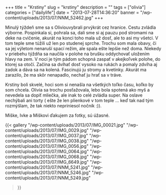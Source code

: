 +++
title = "Krstiny"
slug = "krstiny"
description = ""
tags = ["olivia"]
categories = ["dailylife"]
date = "2013-07-28T14:36:20"
banner = "/wp-content/uploads/2013/07/NNM_52462.jpg"
+++

Minulý týždeň sme sa s Oliviouvybrali prvýkrát cez hranice. Cestu zvládla výborne. Pospinkala si, pohrala sa, dali sme si aj pauzu pod stromami na deke na cvičenie, akurát na konci
toho mala už dosť, ale to asi my všetci. V tom teple sme túžili už len po studenej sprche. Trochu
som mala obavy, či sa jej výletom nenaruší spací režim, ale spala ešte lepšie než doma. Niekedy v
priebehu týždňa sa naučila v polohe na brušku oddychovať uložením hlavy na zem. V noci je tým pádom
schopná zaspať v akejkoľvek polohe, do ktorej sa otočí. Začína sa dvíhať dosť vysoko na rukách a
pomaly zdvíha aj zadok a dáva sa na kolená. Fascinujú ju stromy a kvetinky. Akurát ma zarazilo, že
ma skôr nenapadlo, nechať ju hrať sa v tráve.

Krstiny boli skvelé, hoci som si nenašla na všetkých toľko času, koľko by som chcela. Olivia sa
trochu posťažovala, lebo bola spotená ako myš a nevedela sa dopiť mliečka, ale inak to celé zvládla
super. Na oslave nechýbali ani torty ( ešte že len plienkové v tom teple … keď tak nad tým
rozmýšlam, že tak niekto nepriniesol nočník :)).

Miške, Ivke a Miškovi ďakujem za fotky, sú úžasné.

{{< gallery
    "/wp-content/uploads/2013/07/IMG_00021.jpg"
    "/wp-content/uploads/2013/07/IMG_0029.jpg"
    "/wp-content/uploads/2013/07/IMG_0037.jpg"
    "/wp-content/uploads/2013/07/IMG_0038.jpg"
    "/wp-content/uploads/2013/07/IMG_0056.jpg"
    "/wp-content/uploads/2013/07/IMG_0064.jpg"
    "/wp-content/uploads/2013/07/IMG_0068.jpg"
    "/wp-content/uploads/2013/07/IMG_6649.jpg"
    "/wp-content/uploads/2013/07/NNM_5241.jpg"
    "/wp-content/uploads/2013/07/NNM_5246.jpg"
    "/wp-content/uploads/2013/07/NNM_5249.jpg"
>}}
